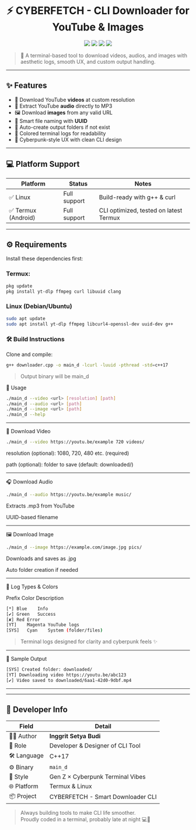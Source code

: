 <h1 align="center">⚡ CYBERFETCH - CLI Downloader for YouTube & Images</h1>

<p align="center">
  <img src="https://img.shields.io/badge/yt--dl-powered-blueviolet?style=flat-square" />
  <img src="https://img.shields.io/badge/termux--friendly-00b894?style=flat-square" />
  <img src="https://img.shields.io/badge/linux--ready-4caf50?style=flat-square" />
  <img src="https://img.shields.io/badge/cyberpunk-CLI-fc5c65?style=flat-square" />
</p>

> 🚀 A terminal-based tool to download videos, audios, and images with aesthetic logs, smooth UX, and custom output handling.

---

## ✨ Features

- 🎥 Download YouTube **videos** at custom resolution
- 🎵 Extract YouTube **audio** directly to MP3
- 🖼️ Download **images** from any valid URL
- 🔧 Smart file naming with **UUID**
- 📂 Auto-create output folders if not exist
- 🌈 Colored terminal logs for readability
- 🎨 Cyberpunk-style UX with clean CLI design

---

## 💻 Platform Support

| Platform | Status       | Notes                                |
|----------|--------------|--------------------------------------|
| ✅ Linux | Full support | Build-ready with g++ & curl          |
| ✅ Termux (Android) | Full support | CLI optimized, tested on latest Termux |

---

## ⚙️ Requirements

Install these dependencies first:

### Termux:

```bash
pkg update
pkg install yt-dlp ffmpeg curl libuuid clang
```

### Linux (Debian/Ubuntu)
```bash
sudo apt update
sudo apt install yt-dlp ffmpeg libcurl4-openssl-dev uuid-dev g++
```

### 🛠️ Build Instructions

Clone and compile:

```bash
g++ downloader.cpp -o main_d -lcurl -luuid -pthread -std=c++17
```
> Output binary will be main_d


🚀 Usage

```bash
./main_d --video <url> [resolution] [path]
./main_d --audio <url> [path]
./main_d --image <url> [path]
./main_d --help
```

---

🎥 Download Video

```bash
./main_d --video https://youtu.be/example 720 videos/
```

resolution (optional): 1080, 720, 480 etc. (required)

path (optional): folder to save (default: downloaded/)



---

🎧 Download Audio

```bash
./main_d --audio https://youtu.be/example music/
```

Extracts .mp3 from YouTube

UUID-based filename



---

🖼️ Download Image

```bash
./main_d --image https://example.com/image.jpg pics/
```

Downloads and saves as .jpg

Auto folder creation if needed



---

🌈 Log Types & Colors

Prefix	Color	Description

```bash
[*]	Blue	Info
[✔]	Green	Success
[✘]	Red	Error
[YT]	Magenta	YouTube logs
[SYS]	Cyan	System (folder/files)
```

> Terminal logs designed for clarity and cyberpunk feels ✨




---

🔧 Sample Output

```bash
[SYS] Created folder: downloaded/
[YT] Downloading video https://youtu.be/abc123
[✔] Video saved to downloaded/6aa1-42d0-9dbf.mp4
```

---

---

## 👤 Developer Info

| Field        | Detail                            |
|--------------|------------------------------------|
| 👨‍💻 Author    | **Inggrit Setya Budi**            |
| 🧠 Role       | Developer & Designer of CLI Tool  |
| 🛠️ Language  | C++17                              |
| ⚙️ Binary     | `main_d`                          |
| 🎨 Style      | Gen Z × Cyberpunk Terminal Vibes  |
| 🌐 Platform   | Termux & Linux                    |
| 📦 Project    | CYBERFETCH - Smart Downloader CLI |

> Always building tools to make CLI life smoother.  
> Proudly coded in a terminal, probably late at night 💻🌙
